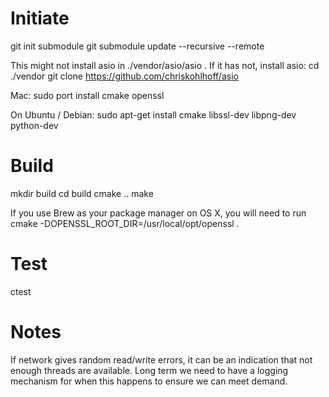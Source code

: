 Initiate
========
git init submodule
git submodule update --recursive --remote

This might not install asio in ./vendor/asio/asio . If it has not, install asio:
cd ./vendor
git clone https://github.com/chriskohlhoff/asio

Mac:
sudo port install cmake openssl

On Ubuntu / Debian:
sudo apt-get install cmake libssl-dev libpng-dev python-dev

Build
=====

mkdir build
cd build
cmake ..
make

If you use Brew as your package manager on OS X, you will need to run
cmake -DOPENSSL_ROOT_DIR=/usr/local/opt/openssl .

Test
====

ctest


Notes
=====
If network gives random read/write errors, it can be an indication that
not enough threads are available. Long term we need to have a logging
mechanism for when this happens to ensure we can meet demand. 
